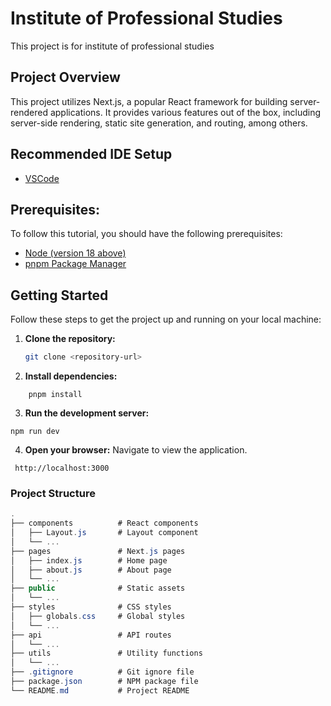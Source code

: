 # Institute of Professional Studies

This project is for institute of professional studies

## Project Overview

This project utilizes Next.js, a popular React framework for building server-rendered applications. It provides various features out of the box, including server-side rendering, static site generation, and routing, among others.

## Recommended IDE Setup

- [VSCode](https://code.visualstudio.com/)

## Prerequisites:

To follow this tutorial, you should have the following prerequisites:

- [Node (version 18 above)](https://nodejs.org/en/download/current)
- [pnpm Package Manager](https://pnpm.io/installation)

## Getting Started

Follow these steps to get the project up and running on your local machine:

1. **Clone the repository:**

   ```bash
   git clone <repository-url>
   ```

2. **Install dependencies:**

```
    pnpm install
```

3. **Run the development server:**

```
npm run dev
```

4. **Open your browser:**
   Navigate to view the application.

```
 http://localhost:3000
```

### Project Structure

```csharp
.
├── components          # React components
│   ├── Layout.js       # Layout component
│   └── ...
├── pages               # Next.js pages
│   ├── index.js        # Home page
│   ├── about.js        # About page
│   └── ...
├── public              # Static assets
│   └── ...
├── styles              # CSS styles
│   ├── globals.css     # Global styles
│   └── ...
├── api                 # API routes
│   └── ...
├── utils               # Utility functions
│   └── ...
├── .gitignore          # Git ignore file
├── package.json        # NPM package file
└── README.md           # Project README
```
